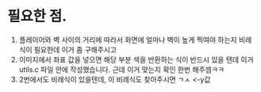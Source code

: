 # 필요한 점.
1. 플레이어와 벽 사이의 거리에 따라서 화면에 얼마나 벽이 높게 찍여야 하는지 비례식이 필요한데 이거 좀 구해주시고
2. 이미지에서 좌표 값을 넣으면 해당 부분 색을 반환하는 식이 반드시 있을 텐데 이거 utils.c 파일 안에 작성했습니다. 근데 이거 맞는지 확인 한번 해주셈ㅋㅋ
3. 2번에서도 비례식이 있을텐데, 이 비례식도 찾아주시면 ㄱㅅ <-y값